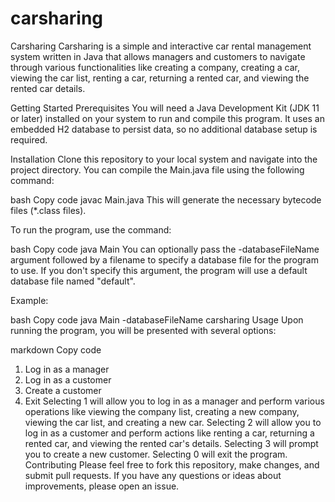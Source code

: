 # carsharing

Carsharing
Carsharing is a simple and interactive car rental management system written in Java that allows managers and customers to navigate through various functionalities like creating a company, creating a car, viewing the car list, renting a car, returning a rented car, and viewing the rented car details.

Getting Started
Prerequisites
You will need a Java Development Kit (JDK 11 or later) installed on your system to run and compile this program. It uses an embedded H2 database to persist data, so no additional database setup is required.

Installation
Clone this repository to your local system and navigate into the project directory. You can compile the Main.java file using the following command:

bash
Copy code
javac Main.java
This will generate the necessary bytecode files (*.class files).

To run the program, use the command:

bash
Copy code
java Main
You can optionally pass the -databaseFileName argument followed by a filename to specify a database file for the program to use. If you don't specify this argument, the program will use a default database file named "default".

Example:

bash
Copy code
java Main -databaseFileName carsharing
Usage
Upon running the program, you will be presented with several options:

markdown
Copy code
1. Log in as a manager
2. Log in as a customer
3. Create a customer
0. Exit
Selecting 1 will allow you to log in as a manager and perform various operations like viewing the company list, creating a new company, viewing the car list, and creating a new car.
Selecting 2 will allow you to log in as a customer and perform actions like renting a car, returning a rented car, and viewing the rented car's details.
Selecting 3 will prompt you to create a new customer.
Selecting 0 will exit the program.
Contributing
Please feel free to fork this repository, make changes, and submit pull requests. If you have any questions or ideas about improvements, please open an issue.





